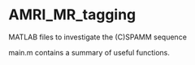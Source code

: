 # AMRI_MR_tagging
MATLAB files to investigate the (C)SPAMM sequence

main.m contains a summary of useful functions.
